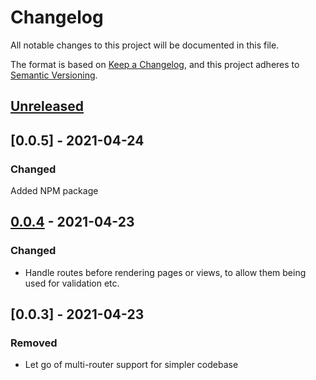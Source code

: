 # Changelog
All notable changes to this project will be documented in this file.

The format is based on [Keep a Changelog](https://keepachangelog.com/en/1.0.0/),
and this project adheres to [Semantic Versioning](https://semver.org/spec/v2.0.0.html).

## [Unreleased]
## [0.0.5] - 2021-04-24
### Changed
Added NPM package

## [0.0.4] - 2021-04-23
### Changed
- Handle routes before rendering pages or views, to allow them being used for validation etc.

## [0.0.3] - 2021-04-23
### Removed
- Let go of multi-router support for simpler codebase

[Unreleased]: https://github.com/olivierlacan/keep-a-changelog/compare/v0.0.4...HEAD
[0.0.4]: https://github.com/olivierlacan/keep-a-changelog/compare/v0.0.2...v0.0.4